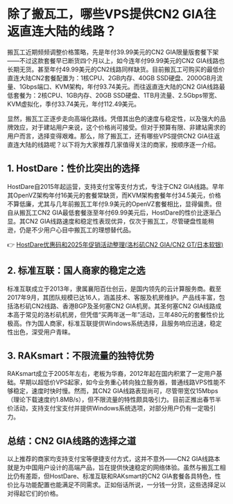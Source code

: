 # 除了搬瓦工，哪些VPS提供CN2 GIA往返直连大陆的线路？

搬瓦工近期频频调整价格策略，先是年付39.99美元的CN2 GIA限量版套餐下架——不过这款套餐早已断货四个月以上，如今连年付99.99美元的CN2 GIA线路也长期无货。甚至年付49.99美元的CN2线路同样缺货。目前搬瓦工可购买的最低价直连大陆CN2套餐配置为：1核CPU、2GB内存、40GB SSD硬盘、2000GB月流量、1Gbps端口、KVM架构，年付93.74美元。而往返直连大陆的CN2 GIA线路最低套餐为：2核CPU、1GB内存、20GB SSD硬盘、1TB月流量、2.5Gbps带宽、KVM虚拟化，季付33.74美元，年付112.49美元。

显然，搬瓦工正逐步走向高端化路线。凭借其出色的速度与稳定性，以及强大的品牌效应，对于建站用户来说，这个价格尚可接受。但对于预算有限、非建站需求的用户而言，选择变得艰难。那么，除了搬瓦工，还有哪些VPS提供CN2 GIA往返直连大陆的线路呢？以下将为大家推荐几家值得关注的商家，按顺序逐一介绍。

## 1. HostDare：性价比突出的选择

HostDare自2015年起运营，支持支付宝等支付方式，专注于CN2 GIA线路。早年其OpenVZ架构年付16美元的套餐常缺货，而KVM架构套餐年付34.5美元，价格不算低廉，尤其与几年前搬瓦工年付9.9美元的OpenVZ套餐相比，显得偏贵。但自从搬瓦工CN2 GIA最低套餐涨至年付69.99美元后，HostDare的性价比逐渐凸显。其CN2 GIA线路速度和稳定性表现优异，仅次于搬瓦工，尽管硬盘性能稍逊，仍是不少用户心目中搬瓦工的理想替代品。

👉 [HostDare优惠码和2025年促销活动整理(洛杉矶CN2 GIA/CN2 GT/日本软银)](https://bit.ly/hostdare)

## 2. 标准互联：国人商家的稳定之选

标准互联成立于2013年，隶属襄阳百仕创云，是国内领先的云计算服务商。截至2017年9月，其团队规模已达16人，涵盖技术、客服及机房维护。产品线丰富，包括洛杉矶CN2线路、香港BGP及圣何塞CN2 GIA机房。其圣何塞CN2 GIA线路成本高于常见的洛杉矶机房，但凭借“买两年送一年”活动，三年480元的套餐性价比极高。作为国人商家，标准互联提供Windows系统选择，且服务响应迅速，稳定性出色，深受用户青睐。

## 3. RAKsmart：不限流量的独特优势

RAKsmart成立于2005年左右，老板为华裔，2012年起在国内积累了一定用户基础。早期以超低价VPS起家，如今业务重心转向独立服务器，普通线路VPS性能不够稳定，速度时快时慢。然而，其CN2 GIA线路表现尚可，尽管带宽仅15Mbps（理论下载速度约1.8MB/s），但不限流量的特性颇具吸引力。目前正推出春节半价活动，支持支付宝支付并提供Windows系统选项，对部分用户仍有一定吸引力。

## 总结：CN2 GIA线路的选择之道

以上推荐的商家均支持支付宝等便捷支付方式，这并不意外——CN2 GIA线路本就是为中国用户设计的高端产品，旨在提供快速稳定的网络体验。虽然与搬瓦工相比仍有差距，但HostDare、标准互联和RAKsmart的CN2 GIA套餐各具特色，性价比与功能配置也能满足不同需求。正如俗话所说，一分钱一分货，这些选择足以对得起它们的价格。